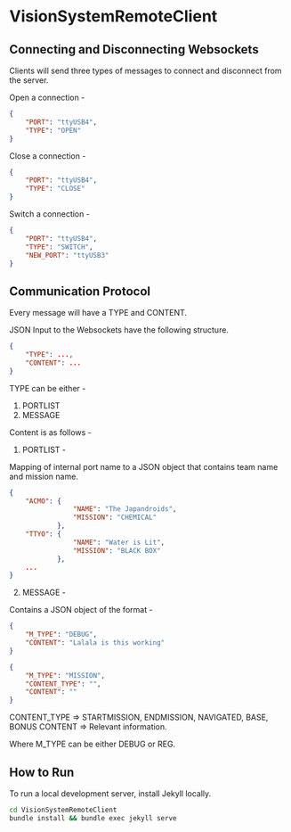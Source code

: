 # VisionSystemRemoteClient

## Connecting and Disconnecting Websockets

Clients will send three types of messages to connect and disconnect from the server.

Open a connection - 
```json
{
    "PORT": "ttyUSB4",
    "TYPE": "OPEN"
}
```

Close a connection - 
```json
{
    "PORT": "ttyUSB4",
    "TYPE": "CLOSE"
}
```

Switch a connection - 
```json
{
    "PORT": "ttyUSB4",
    "TYPE": "SWITCH",
    "NEW_PORT": "ttyUSB3"
}
```


## Communication Protocol

Every message will have a TYPE and CONTENT.

JSON Input to the Websockets have the following structure.
```json
{
    "TYPE": ...,
    "CONTENT": ...
}
```
TYPE can be either -

1. PORTLIST
2. MESSAGE

Content is as follows -

1. PORTLIST -

Mapping of internal port name to a JSON object that contains team name and mission name.
```json
{
    "ACMO": {
                "NAME": "The Japandroids",
                "MISSION": "CHEMICAL"
            },
    "TTYO": {
                "NAME": "Water is Lit",
                "MISSION": "BLACK BOX"
            },
    ...
}
```

2. MESSAGE -

Contains a JSON object of the format -

```json
{
    "M_TYPE": "DEBUG",
    "CONTENT": "Lalala is this working"
}
```
```json
{
    "M_TYPE": "MISSION",
    "CONTENT_TYPE": "",
    "CONTENT": ""
}
```
CONTENT_TYPE => STARTMISSION, ENDMISSION, NAVIGATED, BASE, BONUS
CONTENT => Relevant information.

Where M_TYPE can be either DEBUG or REG.

## How to Run

To run a local development server, install Jekyll locally.

```bash
cd VisionSystemRemoteClient
bundle install && bundle exec jekyll serve
```